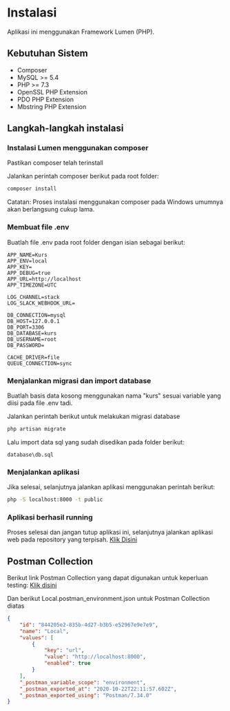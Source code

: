 # Instalasi

Aplikasi ini menggunakan Framework Lumen (PHP).

## Kebutuhan Sistem

- Composer
- MySQL >= 5.4
- PHP >= 7.3
- OpenSSL PHP Extension
- PDO PHP Extension
- Mbstring PHP Extension

## Langkah-langkah instalasi

### Instalasi Lumen menggunakan composer

Pastikan composer telah terinstall

Jalankan perintah composer berikut pada root folder:

```bash
composer install
```

Catatan: Proses instalasi menggunakan composer pada Windows umumnya akan berlangsung cukup lama.

### Membuat file .env

Buatlah file .env pada root folder dengan isian sebagai berikut:

```env
APP_NAME=Kurs
APP_ENV=local
APP_KEY=
APP_DEBUG=true
APP_URL=http://localhost
APP_TIMEZONE=UTC

LOG_CHANNEL=stack
LOG_SLACK_WEBHOOK_URL=

DB_CONNECTION=mysql
DB_HOST=127.0.0.1
DB_PORT=3306
DB_DATABASE=kurs
DB_USERNAME=root
DB_PASSWORD=

CACHE_DRIVER=file
QUEUE_CONNECTION=sync

```

### Menjalankan migrasi dan import database

Buatlah basis data kosong menggunakan nama "kurs" sesuai variable yang diisi pada file .env tadi.

Jalankan perintah berikut untuk melakukan migrasi database

```bash
php artisan migrate
```

Lalu import data sql yang sudah disedikan pada folder berikut:

```
database\db.sql
```

### Menjalankan aplikasi

Jika selesai, selanjutnya jalankan aplikasi menggunakan perintah berikut:

```bash
php -S localhost:8000 -t public
```

### Aplikasi berhasil running

Proses selesai dan jangan tutup aplikasi ini, selanjutnya jalankan aplikasi web pada repository yang terpisah. [Klik Disini](https://github.com/RizkiHerdaID/kurs-web)

## Postman Collection

Berikut link Postman Collection yang dapat digunakan untuk keperluan testing: [Klik disini](https://www.getpostman.com/collections/630b6771961cc7f53433)

Dan berikut Local.postman_environment.json untuk Postman Collection  diatas
```json
{
	"id": "844205e2-835b-4d27-b3b5-e52967e9e7e9",
	"name": "Local",
	"values": [
		{
			"key": "url",
			"value": "http://localhost:8000",
			"enabled": true
		}
	],
	"_postman_variable_scope": "environment",
	"_postman_exported_at": "2020-10-22T22:11:57.602Z",
	"_postman_exported_using": "Postman/7.34.0"
}
```